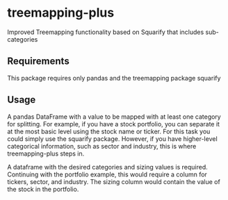 # treemapping-plus
Improved Treemapping functionality based on Squarify that includes sub-categories

## Requirements

This package requires only pandas and the treemapping package squarify

## Usage

A pandas DataFrame with a value to be mapped with at least one category for splitting.
For example, if you have a stock portfolio, you can separate it at the most basic level using the stock name or ticker.
For this task you could simply use the squarify package. However, if you have higher-level categorical information, such as sector and industry,
this is where treemapping-plus steps in.

A dataframe with the desired categories and sizing values is required. Continuing with the portfolio example, this would require a column for tickers, sector, and industry.
The sizing column would contain the value of the stock in the portfolio.
